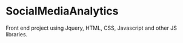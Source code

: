 # SocialMediaAnalytics
Front end project using Jquery, HTML, CSS, Javascript and other JS libraries.
